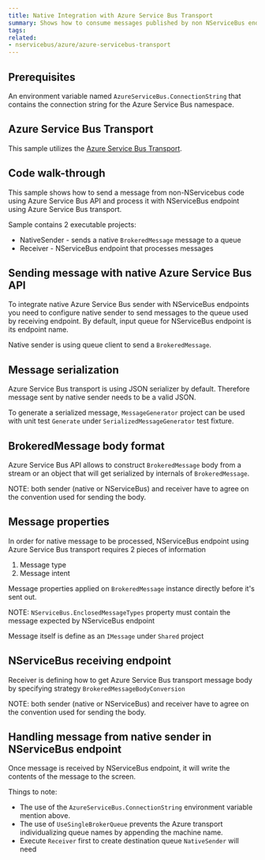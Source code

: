 ```yaml
---
title: Native Integration with Azure Service Bus Transport
summary: Shows how to consume messages published by non NServiceBus endpoints
tags:
related:
- nservicebus/azure/azure-servicebus-transport
---
```


## Prerequisites 

An environment variable named `AzureServiceBus.ConnectionString` that contains the connection string for the Azure Service Bus namespace.


## Azure Service Bus Transport

This sample utilizes the [Azure Service Bus Transport](/nservicebus/azure/azure-servicebus-transport.md).


## Code walk-through

This sample shows how to send a message from non-NServicebus code using Azure Service Bus API and process it with NServiceBus endpoint using Azure Service Bus transport.

Sample contains 2 executable projects:

- NativeSender - sends a native `BrokeredMessage` message to a queue
- Receiver - NServiceBus endpoint that processes messages

## Sending message with native Azure Service Bus API

To integrate native Azure Service Bus sender with NServiceBus endpoints you need to configure native sender to send messages to the queue used by receiving endpoint. By default, input queue for NServiceBus endpoint is its endpoint name.

<!-- import EndpointAndSingleQueue -->

Native sender is using queue client to send a `BrokeredMessage`.

## Message serialization

Azure Service Bus transport is using JSON serializer by default. Therefore message sent by native sender needs to be a valid JSON.

<!-- import SerializedMessage -->

To generate a serialized message, `MessageGenerator` project can be used with unit test `Generate` under `SerializedMessageGenerator` test fixture.

## BrokeredMessage body format

Azure Service Bus API allows to construct `BrokeredMessage` body from a stream or an object that will get serialized by internals of `BrokeredMessage`. 

NOTE: both sender (native or NServiceBus) and receiver have to agree on the convention used for sending the body.

## Message properties

In order for native message to be processed, NServiceBus endpoint using Azure Service Bus transport requires 2 pieces of information

1. Message type
2. Message intent

Message properties applied on `BrokeredMessage` instance directly before it's sent out.

<!-- import NecessaryHeaders -->

NOTE: `NServiceBus.EnclosedMessageTypes` property must contain the message expected by NServiceBus endpoint

Message itself is define as an `IMessage` under `Shared` project


<!-- import NativeMessage -->

## NServiceBus receiving endpoint

Receiver is defining how to get Azure Service Bus transport message body by specifying strategy `BrokeredMessageBodyConversion`

<!-- import BrokeredMessageConvention -->

NOTE: both sender (native or NServiceBus) and receiver have to agree on the convention used for sending the body.

## Handling message from native sender in NServiceBus endpoint

Once message is received by NServiceBus endpoint, it will write the contents of the message to the screen.

<!-- import NativeMessageHandler -->


Things to note:

 * The use of the `AzureServiceBus.ConnectionString` environment variable mention above.
 * The use of `UseSingleBrokerQueue` prevents the Azure transport individualizing queue names by appending the machine name.  
 * Execute `Receiver` first to create destination queue `NativeSender` will need